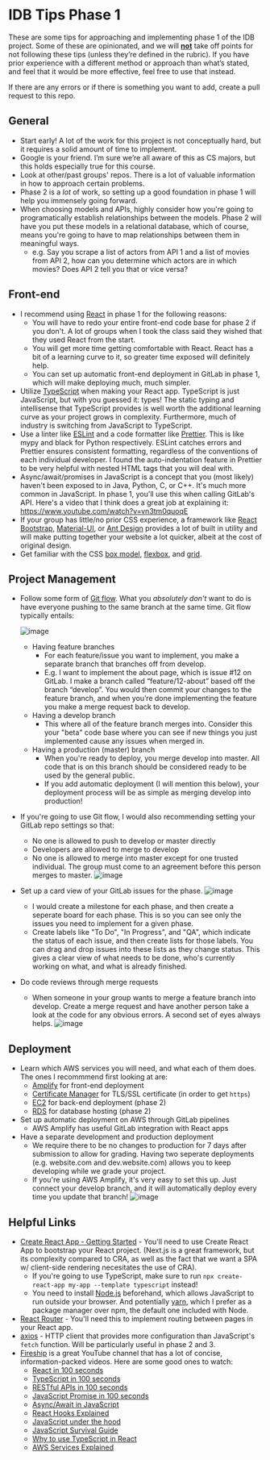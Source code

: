 # IDB Tips Phase 1

These are some tips for approaching and implementing phase 1 of the IDB project. Some of these are opinionated, and we will <ins>**not**</ins> take off points for not following these tips (unless they’re defined in the rubric). If you have prior experience with a different method or approach than what’s stated, and feel that it would be more effective, feel free to use that instead.

If there are any errors or if there is something you want to add, create a pull request to this repo.

## General
- Start early! A lot of the work for this project is not conceptually hard, but it requires a solid amount of time to implement.
- Google is your friend. I’m sure we’re all aware of this as CS majors, but this holds especially true for this course.
- Look at other/past groups' repos. There is a lot of valuable information in how to approach certain problems.
- Phase 2 is a *lot* of work, so setting up a good foundation in phase 1 will help you immensely going forward.
- When choosing models and APIs, highly consider how you're going to programatically establish relationships between the models. Phase 2 will have you put these models in a relational database, which of course, means you're going to have to map relationships between them in meaningful ways.
    - e.g. Say you scrape a list of actors from API 1 and a list of movies from API 2, how can you determine which actors are in which movies? Does API 2 tell you that or vice versa?

## Front-end
- I recommend using [React](https://reactjs.org/) in phase 1 for the following reasons:
    - You will have to redo your entire front-end code base for phase 2 if you don't. A lot of groups when I took the class said they wished that they used React from the start.
    - You will get more time getting comfortable with React. React has a bit of a learning curve to it, so greater time exposed will definitely help.
    - You can set up automatic front-end deployment in GitLab in phase 1, which will make deploying much, much simpler.
- Utilize [TypeScript](https://www.typescriptlang.org/) when making your React app. TypeScript is just JavaScript, but with you guessed it: types! The static typing and intellisense that TypeScript provides is well worth the additional learning curve as your project grows in complexity. Furthermore, much of industry is switching from JavaScript to TypeScript.
- Use a linter like [ESLint](https://eslint.org/) and a code formatter like [Prettier](https://prettier.io/). This is like mypy and black for Python respectively. ESLint catches errors and Prettier ensures consistent formatting, regardless of the conventions of each individual developer. I found the auto-indentation feature in Prettier to be very helpful with nested HTML tags that you will deal with.
- Async/await/promises in JavaScript is a concept that you (most likely) haven't been exposed to in Java, Python, C, or C++. It's much more common in JavaScript. In phase 1, you'll use this when calling GitLab's API. Here's a video that I think does a great job at explaining it: https://www.youtube.com/watch?v=vn3tm0quoqE
- If your group has little/no prior CSS experience, a framework like [React Bootstrap](https://react-bootstrap.github.io/), [Material-UI](https://next.material-ui.com/), or [Ant Design](https://ant.design/) provides a lot of built in utility and will make putting together your website a lot quicker, albeit at the cost of original design.
- Get familiar with the CSS [box model](https://www.w3schools.com/css/css_boxmodel.asp), [flexbox](https://css-tricks.com/snippets/css/a-guide-to-flexbox/), and [grid](https://css-tricks.com/snippets/css/complete-guide-grid/).

## Project Management
- Follow some form of [Git flow](https://www.atlassian.com/git/tutorials/comparing-workflows/gitflow-workflow). What you *absolutely don't* want to do is have everyone pushing to the same branch at the same time. Git flow typically entails:
    
    ![image](https://user-images.githubusercontent.com/8890739/134418139-624e8ae1-8534-4c28-bfc6-69ef9e373ccb.png)
    
    - Having feature branches
        - For each feature/issue you want to implement, you make a separate branch that branches off from develop.
        - E.g. I want to implement the about page, which is issue #12 on GitLab. I make a branch called “feature/12-about” based off the branch “develop”. You would then commit your changes to the feature branch, and when you’re done implementing the feature you make a merge request back to develop.
    - Having a develop branch
        - This where all of the feature branch merges into. Consider this your "beta" code base where you can see if new things you just implemented cause any issues when merged in.
    - Having a production (master) branch
        - When you're ready to deploy, you merge develop into master. All code that is on this branch should be considered ready to be used by the general public.
        - If you add automatic deployment (I will mention this below), your deployment process will be as simple as merging develop into production!
- If you're going to use Git flow, I would also recommending setting your GitLab repo settings so that:
    - No one is allowed to push to develop or master directly
    - Developers are allowed to merge to develop
    - No one is allowed to merge into master except for one trusted individual. The group must come to an agreement before this person merges to master.
    ![image](https://user-images.githubusercontent.com/8890739/134420218-b0a8797c-5d30-4e90-9461-d0906f495f54.png)

- Set up a card view of your GitLab issues for the phase.
    ![image](https://user-images.githubusercontent.com/8890739/134420492-354e10e5-448e-4726-81c0-d779677eba38.png)
    - I would create a milestone for each phase, and then create a seperate board for each phase. This is so you can see only the issues you need to implement for a given phase.
    - Create labels like "To Do", "In Progress", and "QA", which indicate the status of each issue, and then create lists for those labels. You can drag and drop issues into these lists as they change status. This gives a clear view of what needs to be done, who's currently working on what, and what is already finished.
- Do code reviews through merge requests
    - When someone in your group wants to merge a feature branch into develop. Create a merge request and have another person take a look at the code for any obvious errors. A second set of eyes always helps.
    ![image](https://user-images.githubusercontent.com/8890739/134427225-d3117223-3cef-4376-b5c4-affda6c7a0e5.png)

## Deployment
- Learn which AWS services you will need, and what each of them does. The ones I recommmend first looking at are:
    - [Amplify](https://aws.amazon.com/amplify/) for front-end deployment
    - [Certificate Manager](https://aws.amazon.com/certificate-manager/) for TLS/SSL certificate (in order to get `https`)
    - [EC2](https://aws.amazon.com/ec2/) for back-end deployment (phase 2)
    - [RDS](https://aws.amazon.com/rds/) for database hosting (phase 2)
- Set up automatic deployment on AWS through GitLab pipelines
    - AWS Amplify has useful GitLab integration with React apps
- Have a separate development and production deployment
    - We require there to be no changes to production for 7 days after submission to allow for grading. Having two seperate deployments (e.g. website.com and dev.website.com) allows you to keep developing while we grade your project.
    - If you're using AWS Amplify, it's very easy to set this up. Just connect your develop branch, and it will automatically deploy every time you update that branch!
    ![image](https://user-images.githubusercontent.com/8890739/134426838-7bfdd431-89ca-4828-b21d-de336d91a4ef.png)

## Helpful Links
- [Create React App - Getting Started](https://create-react-app.dev/docs/getting-started) - You'll need to use Create React App to bootstrap your React project. (Next.js is a great framework, but its complexity compared to CRA, as well as the fact that we want a SPA w/ client-side rendering necesitates the use of CRA).
    - If you're going to use TypeScript, make sure to run `npx create-react-app my-app --template typescript` instead!
    - You need to install [Node.js](https://nodejs.org/en/) beforehand, which allows JavaScript to run outside your browser. And potentially [yarn](https://yarnpkg.com/getting-started), which I prefer as a package manager over npm, the default one included with Node.
- [React Router](https://reactrouter.com/) - You'll need this to implement routing between pages in your React app.
- [axios](https://axios-http.com/) - HTTP client that provides more configuration than JavaScript's `fetch` function. Will be particularly useful in phase 2 and 3.
- [Fireship](https://www.youtube.com/c/Fireship/videos) is a great YouTube channel that has a lot of concise, information-packed videos. Here are some good ones to watch:
    - [React in 100 seconds](https://www.youtube.com/watch?v=Tn6-PIqc4UM)
    - [TypeScript in 100 seconds](https://www.youtube.com/watch?v=zQnBQ4tB3ZA)
    - [RESTful APIs in 100 seconds](https://www.youtube.com/watch?v=-MTSQjw5DrM)
    - [JavaScript Promise in 100 seconds](https://www.youtube.com/watch?v=RvYYCGs45L4)
    - [Async/Await in JavaScript](https://www.youtube.com/watch?v=vn3tm0quoqE)
    - [React Hooks Explained](https://www.youtube.com/watch?v=TNhaISOUy6Q)
    - [JavaScript under the hood](https://www.youtube.com/watch?v=FSs_JYwnAdI)
    - [JavaScript Survival Guide](https://www.youtube.com/watch?v=9emXNzqCKyg)
    - [Why to use TypeScript in React](https://www.youtube.com/watch?v=ydkQlJhodio)
    - [AWS Services Explained](https://www.youtube.com/watch?v=JIbIYCM48to)
